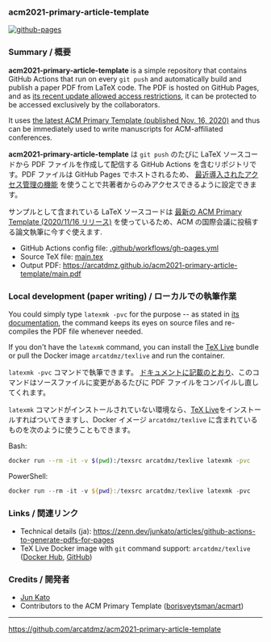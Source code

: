 ### acm2021-primary-article-template

[![github-pages](https://github.com/arcatdmz/acm2021-primary-article-template/workflows/github-pages/badge.svg)](https://github.com/arcatdmz/acm2021-primary-article-template/actions?query=workflow%3Agithub-pages)

### Summary / 概要

**acm2021-primary-article-template** is a simple repository that contains GitHub Actions that run on every `git push` and automatically build and publish a paper PDF from LaTeX code. The PDF is hosted on GitHub Pages, and as [its recent update allowed access restrictions](https://github.blog/changelog/2021-01-21-access-control-for-github-pages/), it can be protected to be accessed exclusively by the collaborators.

It uses [the latest ACM Primary Template (published Nov. 16, 2020)](https://www.acm.org/publications/taps/word-template-workflow) and thus can be immediately used to write manuscripts for ACM-affiliated conferences.

**acm2021-primary-article-template** は `git push` のたびに LaTeX ソースコードから PDF ファイルを作成して配信する GitHub Actions を含むリポジトリです。PDF ファイルは GitHub Pages でホストされるため、 [最近導入されたアクセス管理の機能](https://github.blog/changelog/2021-01-21-access-control-for-github-pages/) を使うことで共著者からのみアクセスできるように設定できます。

サンプルとして含まれている LaTeX ソースコードは [最新の ACM Primary Template (2020/11/16 リリース)](https://www.acm.org/publications/taps/word-template-workflow) を使っているため、ACM の国際会議に投稿する論文執筆に今すぐ使えます.

- GitHub Actions config file: [.github/workflows/gh-pages.yml](https://github.com/arcatdmz/acm2021-primary-article-template/blob/main/.github/workflows/gh-pages.yml)
- Source TeX file: [main.tex](https://github.com/arcatdmz/acm2021-primary-article-template/blob/main/main.tex)
- Output PDF: https://arcatdmz.github.io/acm2021-primary-article-template/main.pdf

### Local development (paper writing) / ローカルでの執筆作業

You could simply type `latexmk -pvc` for the purpose -- as stated in [its documentation](https://mg.readthedocs.io/latexmk.html), the command keeps its eyes on source files and re-compiles the PDF file whenever needed.

If you don't have the `latexmk` command, you can install the [TeX Live](https://tug.org/texlive/) bundle or pull the Docker image `arcatdmz/texlive` and run the container.

`latexmk -pvc` コマンドで執筆できます。 [ドキュメントに記載のとおり](https://mg.readthedocs.io/latexmk.html)、このコマンドはソースファイルに変更があるたびに PDF ファイルをコンパイルし直してくれます。

`latexmk` コマンドがインストールされていない環境なら、[TeX Live](https://tug.org/texlive/)をインストールすればついてきますし、Docker イメージ `arcatdmz/texlive` に含まれているものを次のように使うこともできます。

Bash:

```sh
docker run --rm -it -v $(pwd):/texsrc arcatdmz/texlive latexmk -pvc
```

PowerShell:

```ps1
docker run --rm -it -v ${pwd}:/texsrc arcatdmz/texlive latexmk -pvc
```

### Links / 関連リンク

- Technical details (ja): https://zenn.dev/junkato/articles/github-actions-to-generate-pdfs-for-pages
- TeX Live Docker image with `git` command support: `arcatdmz/texlive` ([Docker Hub](https://hub.docker.com/repository/docker/arcatdmz/texlive), [GitHub](https://github.com/arcatdmz/texlive))

### Credits / 開発者

- [Jun Kato](https://junkato.jp)
- Contributors to the ACM Primary Template ([borisveytsman/acmart](https://github.com/borisveytsman/acmart))

---

https://github.com/arcatdmz/acm2021-primary-article-template
